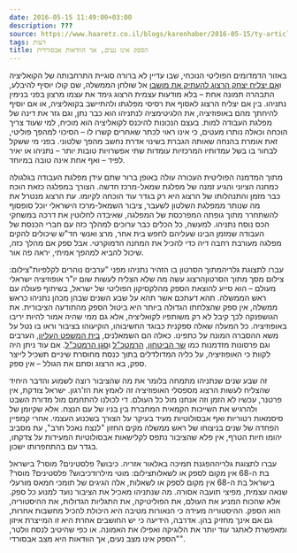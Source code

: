 ```yaml
---
date: 2016-05-15 11:49:00+03:00
description: ???
source: https://www.haaretz.co.il/blogs/karenhaber/2016-05-15/ty-article/0000017f-f8ec-d318-afff-fbef38230000
tags: דעות
title: הספק אינו נעים, אך הוודאות אבסורדית
---
```


באזור הדמדומים הפוליטי הנוכחי, שבו עדיין לא ברורה סוגיית התרחבותה של הקואליציה ו[אם יצליח יצחק הרצוג להעתיק את מושבו](/news/politi/2016-05-15/ty-article/.premium/0000017f-e5f9-df2c-a1ff-fff94c660000) אל שולחן הממשלה, שם קולו יוסיף להיבלע, התבהרה תמונה אחת – בלא מודעות עצמית הרצוג גימד את עצמו מרצון בפני בנימין נתניהו. בין אם יצליח הרצוג לאסוף את רסיסי מפלגתו ולהתיישב בקואליציה, או אם יוסיף להיחתך מהם באופוזיציה, את הלגיטימציה לנתניהו הוא כבר נתן, וגם גזר את דינה של מפלגת העבודה למות. בעצם הנכונות להיכנס לקואליציה הוא מוכיח, למי שעוד צריך הוכחה וכאלה נותרו מעטים, כי אינו ראוי לכתר שאחרים קשרו לו – הסיכוי למהפך פוליטי, זאת אומרת בהנחה שאותה הגברת בשינוי אדרת נחשב מהפך שלטוני. בפני מי ששקל לבחור בו בשל עמדותיו המרכזיות עומדות שתי אפשרויות טובות יותר – נתניהו או יאיר לפיד – ואף אחת אינה טובה במיוחד. 

מתוך המדמנה הפוליטית העכורה עולה באופן ברור שתם עידן מפלגת העבודה בגלגולה כמחנה הציוני והגיע זמנה של מפלגת שמאל-מרכז חדשה. הצורך במפלגה כזאת הוכח כבר מזמן והתנהלותו של הרצוג היא רק בגדר עוד הוכחה לקיומו. עת הרצוג מנטרל את מה שנותר ממפלגת השלטון לשעבר, ציבור השמאל-מרכז הישראלי יוכל סופסוף להשתחרר מתוך גופתה המפרכסת של המפלגה, שאיבדה לחלוטין את דרכה במשחקי הכס נוסח נתניהו. למעשה, כל הכלים כבר ערוכים למהלך כזה עם חברי הכנסת של העבודה שמזמן הבינו שעליהם לחפש בית אחר, מרצ ואנשי חד"ש שיכולים להקים מפלגה מעורבת רחבה דיה כדי להכיל את המחנה הדמוקרטי. אבל ספק אם מהלך כזה, שיכול להביא למהפך אמיתי, יראה פה אור. 

 עברו לתצוגת גלריהמתוך הסרטון בו הזהיר נתניהו מפני "ערבים נוהרים לקלפיות"צילום: צילום מסך מתוך הסרטוןהרצוג עשה מה שלא הצליח לעשות שום יו"ר אופוזיציה ישראלי מעולם – הוא סייע להוצאת הספק מהלקסיקון הפוליטי של ישראל, בשיתוף פעולה עם ראש הממשלה. תהא דעתכם אשר תהא על שבע השנים שבהן מכהן נתניהו כראש ממשלה, אין ספק שהצלחתו הגדולה ביותר היא ביטול הספק מהתודעה הציבורית. את הגושפנקה לכך קיבל לא רק משותפיו לקואליציה, אלא גם ממי שהיה אמור להיות יריבו באופוזיציה. כל המעלה שאלה ספקנית כבוגד החשיבוהו, הוקיעוהו בציבור וראו בו נטל על משא ההסברה המונח על כתפינו. כאלה הם השמאלנים, [בית המשפט העליון](/news/politi/2016-04-08/ty-article/.premium/0000017f-f698-d887-a7ff-fefc174a0000), הערבים וגם פרסונות מזדמנות כמו [שר הביטחון](/magazine/tozeret/2016-03-30/ty-article/.premium/0000017f-f4b3-d47e-a37f-fdbff7680000), [הרמטכ"ל](/opinions/2016-02-26/ty-article-opinion/.premium/0000017f-e0b5-d7b2-a77f-e3b7349d0000) ו[סגן הרמטכ"ל](/news/politics/1.2937286). אם עוד ניתן היה לקוות כי האופוזיציה, על כליה המדולדלים בתוך כנסת מחוסרת שיניים תשכיל לייצר ספק, בא הרצוג וסתם את הגולל – אין ספק. 

זה שבע שנים שנתניהו מתמחה בלומר את מה שהציבור רוצה לשמוע והדבר היחיד שהצליח לעשות הרצוג מספסלי האופוזיציה זה לאמץ את הז'רגון. ישראל צודקת, אין פרטנר, עכשיו לא הזמן וזה אנחנו מול כל העולם. די לכולנו להתחמם מול מדורת השבט ולהרגיש את השייכות הקמאית המחברת בין בניו של עם הנצח. אלא שקיומן של סיסמאות רטוריות ואף אבסולוטיות מעיד בעיקר על הצורך בשכנוע העצמי. אחרי קמפיין הפחדה של שנים בניצוחו של ראש ממשלה מקים החזון "לנצח נאכל חרב", עת מסביב יהומו חיות הטרף, אין פלא שהציבור נתפס לקלישאות אבסולוטיות המעידות על צדקתו, בגדר עם בהתחפרותו ישכון. 

 עברו לתצוגת גלריההפגנת תמיכה באלאור אזריה. כיבוש? פלסטינים? מוסר? בישראל בת ה-68 אין מקום לספק או לשאלותצילום: מוטי מילרודכיבוש? פלסטינים? מוסר? בישראל בת ה-68 אין מקום לספק או לשאלות, אלה הגיגים של תומכי חמאס מורעלי שנאה עצמית, מפיצי תועבה אסורה. מה שנתניהו מאכיל את הציבור נועד למנוע כל ספק. אלא שהכוח המניע את העולם, את הפוליטיקה, את התגליות הגדולות, את ההיסטוריה, הוא הספק. ההיסטוריה מעידה כי הנאורות מטיבה היא היכולת להכיל מחשבות אחרות, גם אם אינך מחזיק בהן. אדרבה, הידיעה כי יש החושבים אחרת היא זו המייצרת איזון ומאפשרת לאתגר עוד יותר את הלוגיקה ואפילו את האמונה. או כפי שהיטיב לנסח וולטר, "הספק אינו מצב נעים, אך הוודאות היא מצב אבסורדי".